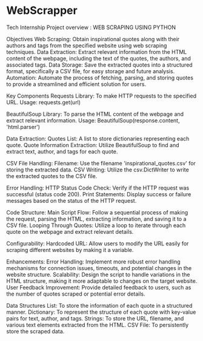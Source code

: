 # WebScrapper
Tech Internship
Project overview : WEB SCRAPING USING PYTHON

Objectives
Web Scraping: Obtain inspirational quotes along with their authors and tags from the specified website using web scraping techniques.
Data Extraction: Extract relevant information from the HTML content of the webpage, including the text of the quotes, the authors, and associated tags.
Data Storage: Save the extracted quotes into a structured format, specifically a CSV file, for easy storage and future analysis.
Automation: Automate the process of fetching, parsing, and storing quotes to provide a streamlined and efficient solution for users.

Key Components
Requests Library: To make HTTP requests to the specified URL.
Usage: requests.get(url)

BeautifulSoup Library: To parse the HTML content of the webpage and extract relevant information.
Usage: BeautifulSoup(response.content, 'html.parser')

Data Extraction:
Quotes List: A list to store dictionaries representing each quote.
Quote Information Extraction: Utilize BeautifulSoup to find and extract text, author, and tags for each quote.

CSV File Handling:
Filename: Use the filename 'inspirational_quotes.csv' for storing the extracted data.
CSV Writing: Utilize the csv.DictWriter to write the extracted quotes to the CSV file.

Error Handling:
HTTP Status Code Check: Verify if the HTTP request was successful (status code 200).
Print Statements: Display success or failure messages based on the status of the HTTP request.

Code Structure:
Main Script Flow: Follow a sequential process of making the request, parsing the HTML, extracting information, and saving it to a CSV file.
Looping Through Quotes: Utilize a loop to iterate through each quote on the webpage and extract relevant details.

Configurability:
Hardcoded URL: Allow users to modify the URL easily for scraping different websites by making it a variable.

Enhancements:
Error Handling: Implement more robust error handling mechanisms for connection issues, timeouts, and potential changes in the website structure.
Scalability: Design the script to handle variations in the HTML structure, making it more adaptable to changes on the target website.
User Feedback Improvement: Provide detailed feedback to users, such as the number of quotes scraped or potential error details.

Data Structures
List: To store the information of each quote in a structured manner.
Dictionary: To represent the structure of each quote with key-value pairs for text, author, and tags.
Strings: To store the URL, filename, and various text elements extracted from the HTML.
CSV File: To persistently store the scraped data.

